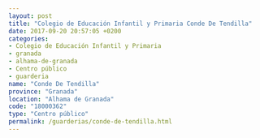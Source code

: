 ```yaml
---
layout: post
title: "Colegio de Educación Infantil y Primaria Conde De Tendilla"
date: 2017-09-20 20:57:05 +0200
categories:
- Colegio de Educación Infantil y Primaria
- granada
- alhama-de-granada
- Centro público
- guarderia
name: "Conde De Tendilla"
province: "Granada"
location: "Alhama de Granada"
code: "18000362"
type: "Centro público"
permalink: /guarderias/conde-de-tendilla.html
---
```

